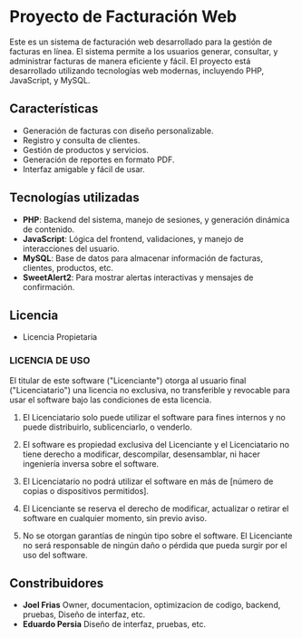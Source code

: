 # Proyecto de Facturación Web

Este es un sistema de facturación web desarrollado para la gestión de facturas en línea. El sistema permite a los usuarios generar, consultar, y administrar facturas de manera eficiente y fácil. El proyecto está desarrollado utilizando tecnologías web modernas, incluyendo PHP, JavaScript, y MySQL.

## Características

- Generación de facturas con diseño personalizable.
- Registro y consulta de clientes.
- Gestión de productos y servicios.
- Generación de reportes en formato PDF.
- Interfaz amigable y fácil de usar.

## Tecnologías utilizadas

- **PHP**: Backend del sistema, manejo de sesiones, y generación dinámica de contenido.
- **JavaScript**: Lógica del frontend, validaciones, y manejo de interacciones del usuario.
- **MySQL**: Base de datos para almacenar información de facturas, clientes, productos, etc.
- **SweetAlert2**: Para mostrar alertas interactivas y mensajes de confirmación.

## Licencia

- Licencia Propietaria

### LICENCIA DE USO

El titular de este software ("Licenciante") otorga al usuario final ("Licenciatario") una licencia no exclusiva, no transferible y revocable para usar el software bajo las condiciones de esta licencia.

1. El Licenciatario solo puede utilizar el software para fines internos y no puede distribuirlo, sublicenciarlo, o venderlo.

2. El software es propiedad exclusiva del Licenciante y el Licenciatario no tiene derecho a modificar, descompilar, desensamblar, ni hacer ingeniería inversa sobre el software.

3. El Licenciatario no podrá utilizar el software en más de [número de copias o dispositivos permitidos].

4. El Licenciante se reserva el derecho de modificar, actualizar o retirar el software en cualquier momento, sin previo aviso.

5. No se otorgan garantías de ningún tipo sobre el software. El Licenciante no será responsable de ningún daño o pérdida que pueda surgir por el uso del software.


## Constribuidores

- **Joel Frias** Owner, documentacion, optimizacion de codigo, backend, pruebas, Diseño de interfaz, etc.
- **Eduardo Persia** Diseño de interfaz, pruebas, etc.
